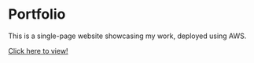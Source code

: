 # Portfolio

This is a single-page website showcasing my work, deployed using AWS.

[Click here to view!](https://main.d36f1kd8qwfk9d.amplifyapp.com/)
